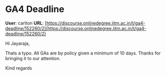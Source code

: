# GA4 Deadline

**User**: carlton
**URL**: [https://discourse.onlinedegree.iitm.ac.in/t/ga4-deadline/152260/2](https://discourse.onlinedegree.iitm.ac.in/t/ga4-deadline/152260/2)

Hi Jayaraja,

Thats a typo. All GAs are by policy given a minimum of 10 days. Thanks for bringing it to our attention.

Kind regards
